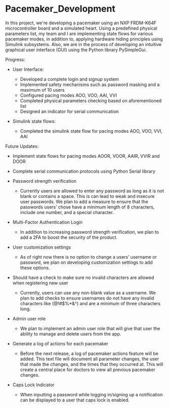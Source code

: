 # Pacemaker_Development

In this project, we're developing a pacemaker using an NXP FRDM-K64F microcontroller board and a simulated heart. Using a predefined physical parameters list, my team and I are implementing state flows for various pacemaker modes, in addition to, applying hardware hiding principles using Simulink subsystems. Also, we are in the process of developing an intuitive graphical user interface (GUI) using the Python library PySimpleGui.

Progress:
- User Interface:
	- Developed a complete login and signup system
	- Implemented safety mechanisms such as password masking and a maximum of 10 users
	- Configured pacing modes AOO, VOO, AAI, VVI
	- Completed physical parameters checking based on aforementioned list
	- Designed an indicator for serial communication

- Simulink state flows:
	- Completed the simulink state flow for pacing modes AOO, VOO, VVI, AAI

Future Updates:
- Implement state flows for pacing modes AOOR, VOOR, AAIR, VVIR and DOOR
- Complete serial communication protocols using Python Serial library
- Password strength verification
	- Currently users are allowed to enter any password as long as it is not blank or contains a space. This is can lead to weak and insecure user passwords. We 		plan to add a measure to ensure that the passwords users’ chose have a minimum length of 8 characters, include one number, and a special character.
- Multi-Factor Authentication Login
	- In addition to increasing password strength verification, we plan to add a 2FA to boost the security of the product.
- User customization settings
	- As of right now there is no option to change a users’ username or password, we plan on developing customization settings to add these options.
- Should have a check to make sure no invalid characters are allowed when registering new user
	- Currently, users can use any non-blank value as a username. We plan to add checks to ensure usernames do not have any invalid characters like (@!#$%*&^) 		and are a minimum of three characters long.
- Admin user role
	- We plan to implement an admin user role that will give that user the ability to manage and delete users from the app.
- Generate a log of actions for each pacemaker
	- Before the next release, a log of pacemaker actions feature will be added. This text file will document all parameter changes, the user that made the 	changes, and the times that they occurred at. This will create a central place for doctors to view all previous pacemaker changes.

- Caps Lock Indicator
	- When inputting a password while logging in/signing up a notification can be displayed to a user that caps lock is enabled.
